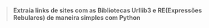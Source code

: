 > #### Extraia links de sites com as Bibliotecas Urllib3 e RE(Expressões Rebulares) de maneira simples com Python
